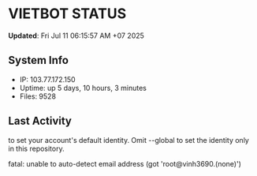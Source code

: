 # VIETBOT STATUS
**Updated**: Fri Jul 11 06:15:57 AM +07 2025

## System Info
- IP: 103.77.172.150
- Uptime: up 5 days, 10 hours, 3 minutes
- Files: 9528

## Last Activity

to set your account's default identity.
Omit --global to set the identity only in this repository.

fatal: unable to auto-detect email address (got 'root@vinh3690.(none)')
